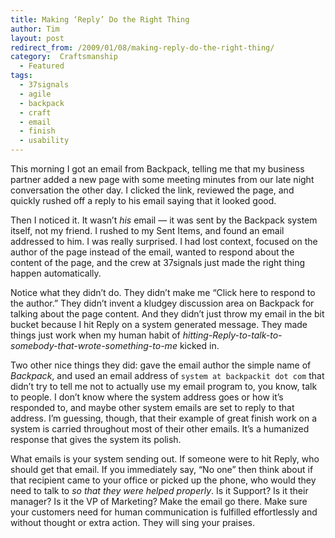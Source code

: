 ```yaml
---
title: Making ‘Reply’ Do the Right Thing
author: Tim
layout: post
redirect_from: /2009/01/08/making-reply-do-the-right-thing/
category:  Craftsmanship
  - Featured
tags:
  - 37signals
  - agile
  - backpack
  - craft
  - email
  - finish
  - usability
---
```

This morning I got an email from Backpack, telling me that my business partner added a new page with some meeting minutes from our late night conversation the other day. I clicked the link, reviewed the page, and quickly rushed off a reply to his email saying that it looked good.

Then I noticed it. It wasn&#8217;t *his* email &#8212; it was sent by the Backpack system itself, not my friend. I rushed to my Sent Items, and found an email addressed to him. I was really surprised. I had lost context, focused on the author of the page instead of the email, wanted to respond about the content of the page, and the crew at 37signals just made the right thing happen automatically.

<!--more-->

Notice what they didn&#8217;t do. They didn&#8217;t make me &#8220;Click here to respond to the author.&#8221; They didn&#8217;t invent a kludgey discussion area on Backpack for talking about the page content. And they didn&#8217;t just throw my email in the bit bucket because I hit Reply on a system generated message. They made things just work when my human habit of *hitting-Reply-to-talk-to-somebody-that-wrote-something-to-me* kicked in.

Two other nice things they did: gave the email author the simple name of *Backpack*, and used an email address of `system at backpackit dot com` that didn&#8217;t try to tell me not to actually use my email program to, you know, talk to people. I don&#8217;t know where the system address goes or how it&#8217;s responded to, and maybe other system emails are set to reply to that address. I&#8217;m guessing, though, that their example of great finish work on a system is carried throughout most of their other emails. It&#8217;s a humanized response that gives the system its polish.

What emails is your system sending out. If someone were to hit Reply, who should get that email. If you immediately say, &#8220;No one&#8221; then think about if that recipient came to your office or picked up the phone, who would they need to talk to *so that they were helped properly*. Is it Support? Is it their manager? Is it the VP of Marketing? Make the email go there. Make sure your customers need for human communication is fulfilled effortlessly and without thought or extra action. They will sing your praises.
